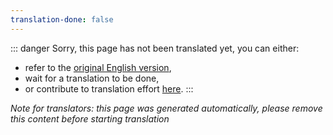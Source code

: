 ```yaml
---
translation-done: false
---
```

::: danger
Sorry, this page has not been translated yet, you can either:
- refer to the [original English version](<..\..\oh new folder here\with new page great.md>),
- wait for a translation to be done,
- or contribute to translation effort [here](https://github.com/bsmg/wiki).
:::

_Note for translators: this page was generated automatically, please remove this content before starting translation_
